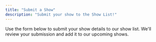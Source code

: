 ```yaml
---
title: "Submit a Show"
description: "Submit your show to the Show List!"
---
```


Use the form below to submit your show details to our show list. We'll review your submission and add it to our upcoming shows.
